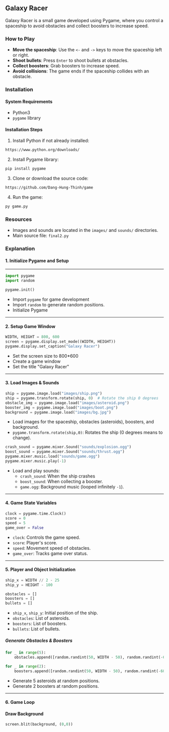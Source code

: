 ## Galaxy Racer
Galaxy Racer is a small game developed using Pygame, where you control a spaceship to avoid obstacles and collect boosters to increase speed.
### How to Play
* **Move the spaceship**: Use the `<-` and `->` keys to move the spaceship left or right.
* **Shoot bullets**: Press `Enter` to shoot bullets at obstacles.
* **Collect boosters**: Grab boosters to increase speed.
* **Avoid collisions**: The game ends if the spaceship collides with an obstacle.
### Installation
#### System Requirements
* Python3
* ``pygame`` library
#### Installation Steps
1. Install Python if not already installed:
```bash
https://www.python.org/downloads/
```
2. Install Pygame library:
```bash
pip install pygame
```
3. Clone or download the source code:
```bash
https://github.com/Dang-Hung-Thinh/game
```
4. Run the game:
```bash
py game.py
```
### Resources
* Images and sounds are located in the `images/` and `sounds/` directories.
* Main source file: `final2.py`
### Explanation
#### 1. Initialize Pygame and Setup
---
```python
import pygame
import random

pygame.init()
```
* Import `pygame` for game development
* Import `random` to generate random positions.
* Initialize Pygame
  
---
#### 2. Setup Game Window
```python
WIDTH, HEIGHT = 800, 600
screen = pygame.display.set_mode((WIDTH, HEIGHT))
pygame.display.set_caption("Galaxy Racer")
```
* Set the screen size to 800*600
* Create a game window
* Set the title "Galaxy Racer"
---
#### 3. Load Images & Sounds
```python
ship = pygame.image.load("images/ship.png")
ship = pygame.transform.rotate(ship, 0)  # Rotate the ship 0 degrees
obstacle_img = pygame.image.load("images/asteroid.png")
booster_img = pygame.image.load("images/boot.png")
background = pygame.image.load("images/bg.jpg")
```
* Load images for the spaceship, obstacles (asteroids), boosters, and background.
* `pygame.transform.rotate(ship,0)`: Rotates the ship (0 degrees means to change).
```python
crash_sound = pygame.mixer.Sound("sounds/explosion.ogg")
boost_sound = pygame.mixer.Sound("sounds/thrust.ogg")
pygame.mixer.music.load("sounds/game.ogg")
pygame.mixer.music.play(-1)
```
* Load and play sounds:
    * `crash_sound`: When the ship crashes
    * `boost_sound`: When collecting a booster.
    * `game.ogg`: Background music (looped infinitely `-1`).
---
#### 4. Game State Variables
```python
clock = pygame.time.Clock()
score = 0
speed = 5
game_over = False
```
* `clock`: Controls the game speed.
* `score`: Player's score.
* `speed`: Movement speed of obstacles.
* `game_over`: Tracks game over status.
---
#### 5. Player and Object Initialization
```python
ship_x = WIDTH // 2 - 25
ship_y = HEIGHT - 100

obstacles = []
boosters = []
bullets = []
```
* `ship_x`, `ship_y`: Initial position of the ship.
* `obstacles`: List of asteroids.
* `boosters`: List of boosters.
* `bullets`: List of bullets.
##### Generate Obstacles & Boosters
```python
for _ in range(5):
    obstacles.append([random.randint(50, WIDTH - 50), random.randint(-600, -50)])

for _ in range(2):
    boosters.append([random.randint(50, WIDTH - 50), random.randint(-600, -50)])
```
* Generate 5 asteroids at random positions.
* Generate 2 boosters at random positions.
---
#### 6. Game Loop
#### Draw Background
```python
screen.blit(background, (0,0))
```
